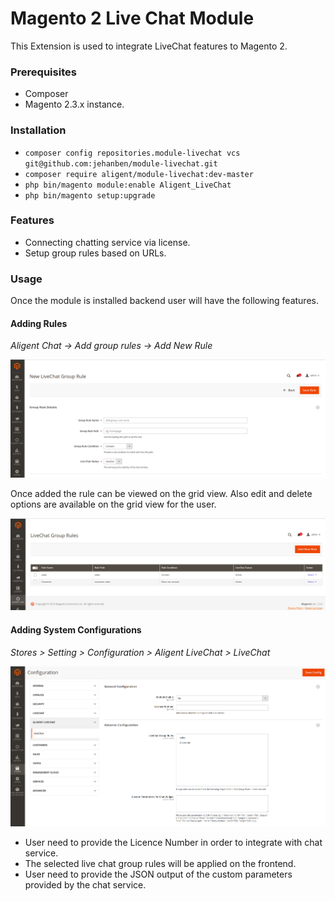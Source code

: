 # Magento 2 Live Chat Module 

This Extension is used to integrate LiveChat features to Magento 2.  

### Prerequisites
* Composer
* Magento 2.3.x instance.

### Installation

* `composer config repositories.module-livechat vcs git@github.com:jehanben/module-livechat.git`
* `composer require aligent/module-livechat:dev-master`
* `php bin/magento module:enable Aligent_LiveChat`
* `php bin/magento setup:upgrade`

### Features

* Connecting chatting service via license.
* Setup group rules based on URLs.

### Usage
Once the module is installed backend user will have the following features.

#### Adding Rules
*Aligent Chat -> Add group rules -> Add New Rule*

![](README/images/new-rule.png)

Once added the rule can be viewed on the grid view.
Also edit and delete options are available on the grid view for the user.

![](README/images/rules-grid.png)

 
#### Adding System Configurations 
*Stores > Setting > Configuration > Aligent LiveChat > LiveChat*

![](README/images/system-conf.png) 

* User need to provide the Licence Number in order to integrate with chat service.
* The selected live chat group rules will be applied on the frontend.
* User need to provide the JSON output of the custom parameters provided by the chat service.

